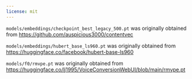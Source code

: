 ```yaml
---
license: mit
---
```

`models/embeddings/checkpoint_best_legacy_500.pt` was originally obtained from https://github.com/auspicious3000/contentvec

`models/embeddings/hubert_base_ls960.pt` was originally obtained from https://huggingface.co/facebook/hubert-base-ls960

`models/f0/rmvpe.pt` was originally obtained from https://huggingface.co/lj1995/VoiceConversionWebUI/blob/main/rmvpe.pt

